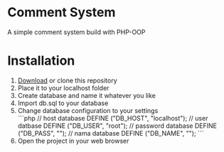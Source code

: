 # Comment System
A simple comment system build with PHP-OOP

# Installation
<ol>
  <li> <a href="https://github.com/farazaulia/php-kolom-komentar/archive/master.zip" target="_blank"> Download</a> or clone this repository</li>
  <li> Place it to your localhost folder</li>
  <li> Create database and name it whatever you like</li>
  <li> Import db.sql to your database</li>
  <li> Change database configuration to your settings</li>
```php
// host database
DEFINE ("DB_HOST", "localhost");
// user datbase
DEFINE ("DB_USER", "root");
// password database
DEFINE ("DB_PASS", "");
// nama database
DEFINE ("DB_NAME", "");
```
  <li> Open the project in your web browser</li>
</ol>

